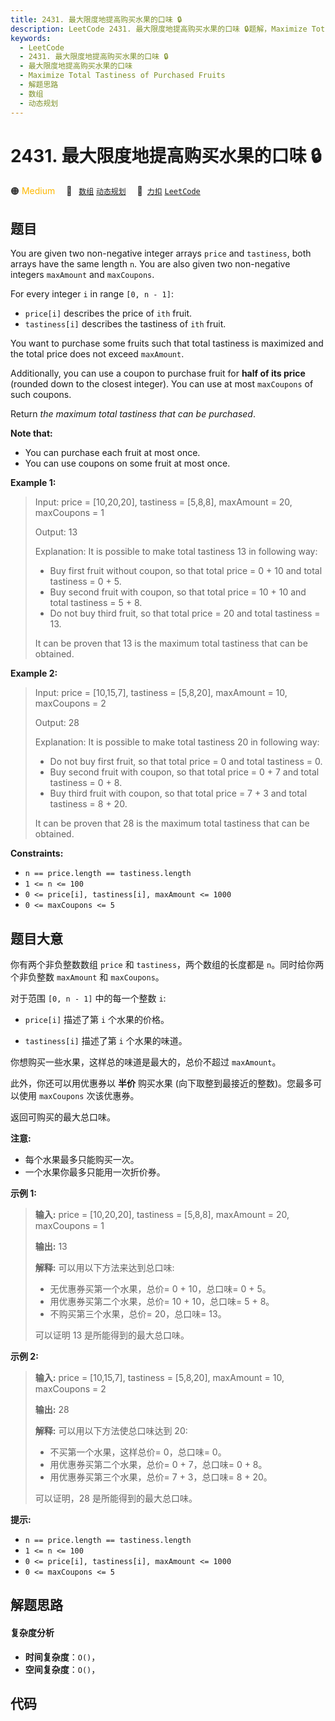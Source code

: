 ```yaml
---
title: 2431. 最大限度地提高购买水果的口味 🔒
description: LeetCode 2431. 最大限度地提高购买水果的口味 🔒题解，Maximize Total Tastiness of Purchased Fruits，包含解题思路、复杂度分析以及完整的 JavaScript 代码实现。
keywords:
  - LeetCode
  - 2431. 最大限度地提高购买水果的口味 🔒
  - 最大限度地提高购买水果的口味
  - Maximize Total Tastiness of Purchased Fruits
  - 解题思路
  - 数组
  - 动态规划
---
```


# 2431. 最大限度地提高购买水果的口味 🔒

🟠 <font color=#ffb800>Medium</font>&emsp; 🔖&ensp; [`数组`](/tag/array.md) [`动态规划`](/tag/dynamic-programming.md)&emsp; 🔗&ensp;[`力扣`](https://leetcode.cn/problems/maximize-total-tastiness-of-purchased-fruits) [`LeetCode`](https://leetcode.com/problems/maximize-total-tastiness-of-purchased-fruits)

## 题目

You are given two non-negative integer arrays `price` and `tastiness`, both
arrays have the same length `n`. You are also given two non-negative integers
`maxAmount` and `maxCoupons`.

For every integer `i` in range `[0, n - 1]`:

  * `price[i]` describes the price of `ith` fruit.
  * `tastiness[i]` describes the tastiness of `ith` fruit.

You want to purchase some fruits such that total tastiness is maximized and
the total price does not exceed `maxAmount`.

Additionally, you can use a coupon to purchase fruit for **half of its price**
(rounded down to the closest integer). You can use at most `maxCoupons` of
such coupons.

Return _the maximum total tastiness that can be purchased_.

**Note that:**

  * You can purchase each fruit at most once.
  * You can use coupons on some fruit at most once.



**Example 1:**

> Input: price = [10,20,20], tastiness = [5,8,8], maxAmount = 20, maxCoupons = 1
> 
> Output: 13
> 
> Explanation: It is possible to make total tastiness 13 in following way:
> - Buy first fruit without coupon, so that total price = 0 + 10 and total tastiness = 0 + 5.
> - Buy second fruit with coupon, so that total price = 10 + 10 and total tastiness = 5 + 8.
> - Do not buy third fruit, so that total price = 20 and total tastiness = 13.
> 
> It can be proven that 13 is the maximum total tastiness that can be obtained.

**Example 2:**

> Input: price = [10,15,7], tastiness = [5,8,20], maxAmount = 10, maxCoupons = 2
> 
> Output: 28
> 
> Explanation: It is possible to make total tastiness 20 in following way:
> - Do not buy first fruit, so that total price = 0 and total tastiness = 0.
> - Buy second fruit with coupon, so that total price = 0 + 7 and total tastiness = 0 + 8.
> - Buy third fruit with coupon, so that total price = 7 + 3 and total tastiness = 8 + 20.
> 
> It can be proven that 28 is the maximum total tastiness that can be obtained.

**Constraints:**

  * `n == price.length == tastiness.length`
  * `1 <= n <= 100`
  * `0 <= price[i], tastiness[i], maxAmount <= 1000`
  * `0 <= maxCoupons <= 5`


## 题目大意

你有两个非负整数数组 `price` 和 `tastiness`，两个数组的长度都是 `n`。同时给你两个非负整数 `maxAmount` 和
`maxCoupons`。

对于范围 `[0, n - 1]` 中的每一个整数 `i`:

  * `price[i]` 描述了第 `i` 个水果的价格。

  * `tastiness[i]` 描述了第 `i` 个水果的味道。

你想购买一些水果，这样总的味道是最大的，总价不超过 `maxAmount`。

此外，你还可以用优惠券以 **半价** 购买水果 (向下取整到最接近的整数)。您最多可以使用 `maxCoupons` 次该优惠券。

返回可购买的最大总口味。

**注意:**

  * 每个水果最多只能购买一次。
  * 一个水果你最多只能用一次折价券。



**示例 1:**

> 
> 
> 
> 
> 
> **输入:** price = [10,20,20], tastiness = [5,8,8], maxAmount = 20, maxCoupons = 1
> 
> **输出:** 13
> 
> **解释:** 可以用以下方法来达到总口味:
> - 无优惠券买第一个水果，总价= 0 + 10，总口味= 0 + 5。
> - 用优惠券买第二个水果，总价= 10 + 10，总口味= 5 + 8。
> - 不购买第三个水果，总价= 20，总口味= 13。
> 
> 可以证明 13 是所能得到的最大总口味。
> 
> 

**示例 2:**

> 
> 
> 
> 
> 
> **输入:** price = [10,15,7], tastiness = [5,8,20], maxAmount = 10, maxCoupons = 2
> 
> **输出:** 28
> 
> **解释:** 可以用以下方法使总口味达到 20:
> - 不买第一个水果，这样总价= 0，总口味= 0。
> - 用优惠券买第二个水果，总价= 0 + 7，总口味= 0 + 8。
> - 用优惠券买第三个水果，总价= 7 + 3，总口味= 8 + 20。
> 
> 可以证明，28 是所能得到的最大总口味。
> 
> 



**提示:**

  * `n == price.length == tastiness.length`
  * `1 <= n <= 100`
  * `0 <= price[i], tastiness[i], maxAmount <= 1000`
  * `0 <= maxCoupons <= 5`


## 解题思路

#### 复杂度分析

- **时间复杂度**：`O()`，
- **空间复杂度**：`O()`，

## 代码

```javascript

```